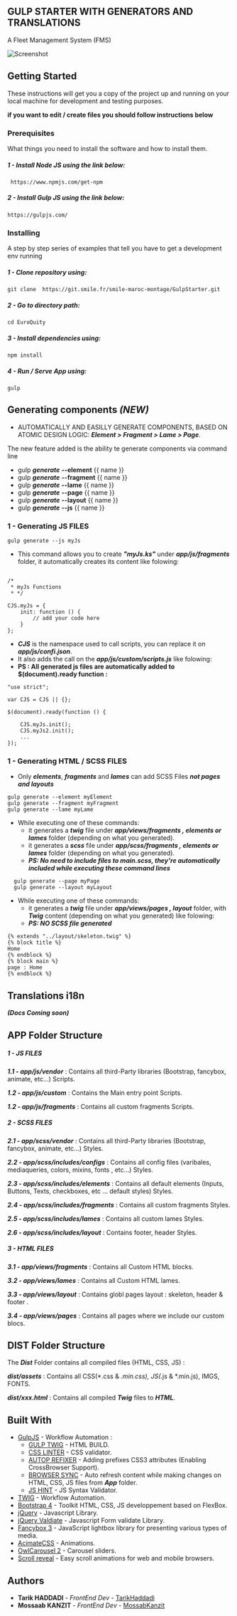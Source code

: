 ## GULP STARTER WITH GENERATORS AND TRANSLATIONS

A Fleet Management System (FMS)


![Screenshot](screen.png)

## Getting Started

These instructions will get you a copy of the project up and running on your local machine for development and testing purposes.


**if you want to edit / create files you should follow instructions below**
### Prerequisites

What things you need to install the software and how to install them.

##### 1 - Install Node JS using the link below:
```
 https://www.npmjs.com/get-npm
```
##### 2 - Install Gulp JS using the link below:
```
https://gulpjs.com/
```


### Installing

A step by step series of examples that tell you have to get a development env running

##### 1 - Clone repository using:

```
git clone  https://git.smile.fr/smile-maroc-montage/GulpStarter.git
```

##### 2 - Go to directory path:

```
cd EuroQuity
```

##### 3 - Install dependencies using:

```
npm install
```

##### 4 - Run / Serve App using:

```
gulp
```

## Generating components *(NEW)*
- AUTOMATICALLY AND EASILLY GENERATE COMPONENTS, BASED ON ATOMIC DESIGN LOGIC: ***Element > Fragment > Lame > Page***.

The new feature added is the ability te generate components via command line

 * gulp ***generate*** **--element** {{ name }}
 * gulp ***generate*** **--fragment** {{ name }}
 * gulp ***generate*** **--lame** {{ name }}
 * gulp ***generate*** **--page** {{ name }}
 * gulp ***generate*** **--layout** {{ name }}
 * gulp ***generate*** **--js** {{ name }}

### 1 - Generating JS FILES
```
gulp generate --js myJs
```

* This command allows you to create  ***"myJs.ks"*** under ***app/js/fragments*** folder, it automatically creates its content like folowing: 


```

/*
 * myJs Functions
 * */
 
CJS.myJs = {
    init: function () {
        // add your code here
    }
};

```

* ***CJS*** is the namespace used to call scripts, you can replace it on ***app/js/confi.json***.
* It also adds the call on the ***app/js/custom/scripts.js*** like folowing: 
* **PS : All generated js files are automatically added to $(document).ready function :**

```
"use strict";
    
var CJS = CJS || {};
    
$(document).ready(function () {
    
    CJS.myJs.init();
    CJS.myJs2.init();
    ...
});

```
### 1 - Generating HTML / SCSS FILES
* Only ***elements***, ***fragments*** and ***lames*** can add SCSS Files ***not pages and layouts***
```
gulp generate --element myElement
gulp generate --fragment myFragment
gulp generate --lame myLame
```
* While executing one of these commands:
    * it generates a ***twig*** file under ***app/views/fragments , elements or lames*** folder (depending on what you generated).
    * it generates a ***scss*** file under ***app/scss/fragments , elements or lames*** folder (depending on what you generated).
    * ***PS: No need to include files to main.scss, they're automatically included while executing these command lines***

```
  gulp generate --page myPage
  gulp generate --layout myLayout
```
* While executing one of these commands:
    * it generates a ***twig*** file under ***app/views/pages , layout*** folder, with ***Twig*** content (depending on what you generated) like folowing:
    * ***PS: NO SCSS file generated***
```
{% extends "../layout/skeleton.twig" %}
{% block title %}
Home
{% endblock %}
{% block main %}
page : Home
{% endblock %}
```
## Translations i18n
***(Docs Coming soon)*** 
## APP Folder Structure
##### 1 - JS FILES
***1.1 - app/js/vendor*** :  Contains all third-Party libraries (Bootstrap, fancybox, animate, etc...) Scripts.

***1.2 - app/js/custom*** :  Contains the Main entry point Scripts.

***1.2 - app/js/fragments*** :  Contains all custom fragments Scripts.

##### 2 - SCSS FILES
***2.1 - app/scss/vendor*** :  Contains all third-Party libraries (Bootstrap, fancybox, animate, etc...) Styles.

***2.2 - app/scss/includes/configs*** :  Contains all config files (varibales, mediaqueries, colors, mixins, fonts , etc...) Styles.

***2.3 - app/scss/includes/elements*** :  Contains all default elements (Inputs, Buttons, Texts, checkboxes, etc ...  default styles) Styles.

***2.4 - app/scss/includes/fragments*** :  Contains all custom fragments Styles.

***2.5 - app/scss/includes/lames*** :  Contains all custom lames Styles.

***2.6 - app/scss/includes/layout*** :  Contains footer, header Styles.


##### 3 - HTML FILES
***3.1 - app/views/fragments*** :  Contains all Custom HTML blocks.

***3.2 - app/views/lames*** :  Contains all Custom HTML lames.

***3.3 - app/views/layout*** :  Contains globl pages layout : skeleton, header & footer .

***3.4 - app/views/pages*** :  Contains all pages where we include our custom blocs.

## DIST Folder Structure
The ***Dist*** Folder contains all compiled files (HTML, CSS, JS) :

***dist/assets*** :  Contains all CSS(*.css & *.min.css), JS(*.js & *.min.js), IMGS, FONTS.

***dist/xxx.html*** : Contains all compiled ***Twig*** files to ***HTML***.
## Built With

* [GulpJS](https://gulpjs.com/) - Workflow Automation :
    * [GULP TWIG](/) - HTML BUILD.
    * [CSS LINTER]() - CSS validator.
    * [AUTOP REFIXER]() - Adding prefixes CSS3 attributes (Enabling CrossBrowser Support). 
    * [BROWSER SYNC]() - Auto refresh content while making changes on HTML, CSS, JS files from ***App*** folder.
    * [JS HINT]() - JS Syntax Validator.
* [TWIG](https://gulpjs.com/) - Workflow Automation.
* [Bootstrap 4](https://getbootstrap.com/docs/4.1/getting-started/introduction/) - Toolkit HTML, CSS, JS developpement based on FlexBox.
* [jQuery](https://jquery.com) - Javascript Library.
* [jQuery Valdiate](https://jqueryvalidation.org/) - Javascript Form validate Library.
* [Fancybox 3](https://www.fancyapps.com/fancybox/3/) - JavaScript lightbox library for presenting various types of media.
* [AcimateCSS](https://daneden.github.io/animate.css/) - Animations.
* [OwlCarousel 2](https://owlcarousel2.github.io/OwlCarousel2/) - Carousel sliders.
* [Scroll reveal](https://scrollrevealjs.org/) - Easy scroll animations for web and mobile browsers.

## Authors

* **Tarik HADDADI**  - *FrontEnd Dev* - [TarikHaddadi](https://git.smile.fr/tahad)
* **Mossaab KANZIT** - *FrontEnd Dev* - [MossabKanzit](https://git.smile.fr/mokan)
